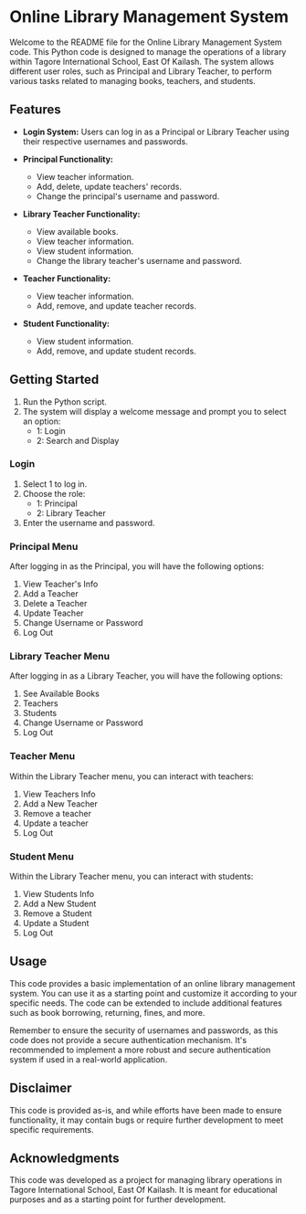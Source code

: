 # Online Library Management System

Welcome to the README file for the Online Library Management System code. This Python code is designed to manage the operations of a library within Tagore International School, East Of Kailash. The system allows different user roles, such as Principal and Library Teacher, to perform various tasks related to managing books, teachers, and students.

## Features

- **Login System:** Users can log in as a Principal or Library Teacher using their respective usernames and passwords.

- **Principal Functionality:**
  - View teacher information.
  - Add, delete, update teachers' records.
  - Change the principal's username and password.

- **Library Teacher Functionality:**
  - View available books.
  - View teacher information.
  - View student information.
  - Change the library teacher's username and password.

- **Teacher Functionality:**
  - View teacher information.
  - Add, remove, and update teacher records.

- **Student Functionality:**
  - View student information.
  - Add, remove, and update student records.

## Getting Started

1. Run the Python script.
2. The system will display a welcome message and prompt you to select an option:
   - 1: Login
   - 2: Search and Display

### Login

1. Select 1 to log in.
2. Choose the role:
   - 1: Principal
   - 2: Library Teacher
3. Enter the username and password.

### Principal Menu

After logging in as the Principal, you will have the following options:

1. View Teacher's Info
2. Add a Teacher
3. Delete a Teacher
4. Update Teacher
5. Change Username or Password
6. Log Out

### Library Teacher Menu

After logging in as a Library Teacher, you will have the following options:

1. See Available Books
2. Teachers
3. Students
4. Change Username or Password
5. Log Out

### Teacher Menu

Within the Library Teacher menu, you can interact with teachers:

1. View Teachers Info
2. Add a New Teacher
3. Remove a teacher
4. Update a teacher
5. Log Out

### Student Menu

Within the Library Teacher menu, you can interact with students:

1. View Students Info
2. Add a New Student
3. Remove a Student
4. Update a Student
5. Log Out

## Usage

This code provides a basic implementation of an online library management system. You can use it as a starting point and customize it according to your specific needs. The code can be extended to include additional features such as book borrowing, returning, fines, and more.

Remember to ensure the security of usernames and passwords, as this code does not provide a secure authentication mechanism. It's recommended to implement a more robust and secure authentication system if used in a real-world application.

## Disclaimer

This code is provided as-is, and while efforts have been made to ensure functionality, it may contain bugs or require further development to meet specific requirements.

## Acknowledgments

This code was developed as a project for managing library operations in Tagore International School, East Of Kailash. It is meant for educational purposes and as a starting point for further development.
